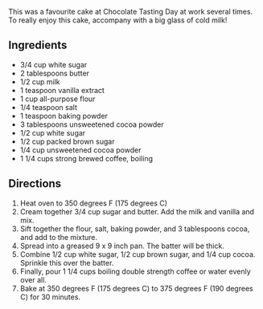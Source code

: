 <div id="wikitext">

This was a favourite cake at Chocolate Tasting Day at work several
times. To really enjoy this cake, accompany with a big glass of cold
milk!

<div class="vspace">

</div>

Ingredients
-----------

-   3/4 cup white sugar
-   2 tablespoons butter
-   1/2 cup milk
-   1 teaspoon vanilla extract
-   1 cup all-purpose flour
-   1/4 teaspoon salt
-   1 teaspoon baking powder
-   3 tablespoons unsweetened cocoa powder
-   1/2 cup white sugar
-   1/2 cup packed brown sugar
-   1/4 cup unsweetened cocoa powder
-   1 1/4 cups strong brewed coffee, boiling

<div class="vspace">

</div>

Directions
----------

1.  Heat oven to 350 degrees F (175 degrees C)
2.  Cream together 3/4 cup sugar and butter. Add the milk and vanilla
    and mix.
3.  Sift together the flour, salt, baking powder, and 3 tablespoons
    cocoa, and add to the mixture.
4.  Spread into a greased 9 x 9 inch pan. The batter will be thick.
5.  Combine 1/2 cup white sugar, 1/2 cup brown sugar, and 1/4 cup cocoa.
    Sprinkle this over the batter.
6.  Finally, pour 1 1/4 cups boiling double strength coffee or water
    evenly over all.
7.  Bake at 350 degrees F (175 degrees C) to 375 degrees F (190 degrees
    C) for 30 minutes.

<div class="vspace">

</div>

</div>
